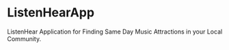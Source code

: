 # ListenHearApp
ListenHear Application for Finding Same Day Music Attractions in your Local Community.
